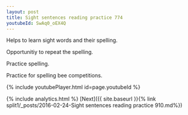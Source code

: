 ```yaml
---
layout: post
title: Sight sentences reading practice 774
youtubeId: SwAq0_oEX4Q
---
```

 
 
Helps to learn sight words and their spelling.

Opportunitiy to repeat the spelling. 

Practice spelling. 
 
Practice for spelling bee competitions. 
 
{% include youtubePlayer.html id=page.youtubeId %}
 
 
{% include analytics.html %} 
[Next]({{ site.baseurl }}{% link  split1/_posts/2016-02-24-Sight sentences reading practice 910.md%})
 
